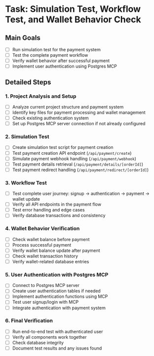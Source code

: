 # Task: Simulation Test, Workflow Test, and Wallet Behavior Check

## Main Goals
- [ ] Run simulation test for the payment system
- [ ] Test the complete payment workflow
- [ ] Verify wallet behavior after successful payment
- [ ] Implement user authentication using Postgres MCP

## Detailed Steps

### 1. Project Analysis and Setup
- [ ] Analyze current project structure and payment system
- [ ] Identify key files for payment processing and wallet management
- [ ] Check existing authentication system
- [ ] Set up Postgres MCP server connection if not already configured

### 2. Simulation Test
- [ ] Create simulation test script for payment creation
- [ ] Test payment creation API endpoint (`/api/payment/create`)
- [ ] Simulate payment webhook handling (`/api/payment/webhook`)
- [ ] Test payment details retrieval (`/api/payment/details/[orderId]`)
- [ ] Test payment redirect handling (`/api/payment/redirect/[orderId]`)

### 3. Workflow Test
- [ ] Test complete user journey: signup → authentication → payment → wallet update
- [ ] Verify all API endpoints in the payment flow
- [ ] Test error handling and edge cases
- [ ] Verify database transactions and consistency

### 4. Wallet Behavior Verification
- [ ] Check wallet balance before payment
- [ ] Process successful payment
- [ ] Verify wallet balance update after payment
- [ ] Check wallet transaction history
- [ ] Verify wallet-related database entries

### 5. User Authentication with Postgres MCP
- [ ] Connect to Postgres MCP server
- [ ] Create user authentication tables if needed
- [ ] Implement authentication functions using MCP
- [ ] Test user signup/login with MCP
- [ ] Integrate authentication with payment system

### 6. Final Verification
- [ ] Run end-to-end test with authenticated user
- [ ] Verify all components work together
- [ ] Check database integrity
- [ ] Document test results and any issues found
